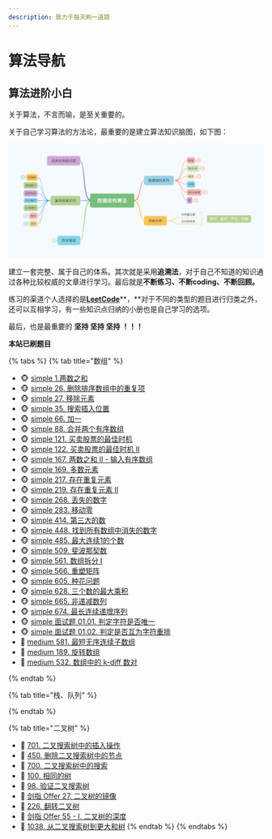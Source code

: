 ```yaml
---
description: 致力于每天刷一道题
---
```


# 算法导航

## 算法进阶小白

关于算法，不言而喻，是至关重要的。

关于自己学习算法的方法论，最重要的是建立算法知识脑图，如下图：

![algo mind](.gitbook/assets/algo.png)

建立一套完整、属于自己的体系。其次就是采用**追溯法**，对于自己不知道的知识通过各种比较权威的文章进行学习。最后就是**不断练习、不断coding、不断回顾。**

练习的渠道个人选择的是[**LeetCode**](https://leetcode-cn.com/)**，**对于不同的类型的题目进行归类之外，还可以互相学习，有一些知识点归纳的小册也是自己学习的选项。

最后，也是最重要的 **坚持 坚持 坚持 ！！！**

**本站已刷题目**

{% tabs %}
{% tab title="数组" %}
* 🐵 [simple 1.两数之和](https://leetcode-cn.com/problems/two-sum/)             
* 🐵 [simple 26. 删除排序数组中的重复项 ](https://leetcode-cn.com/problems/remove-duplicates-from-sorted-array/)
* 🐵 [simple 27. 移除元素](https://leetcode-cn.com/problems/remove-element/)
* 🐵 [simple 35. 搜索插入位置](https://leetcode-cn.com/problems/search-insert-position/)
* 🐵 [simple 66. 加一](https://leetcode-cn.com/problems/plus-one/)
* 🐵 [simple 88. 合并两个有序数组](https://leetcode-cn.com/problems/merge-sorted-array/)
* 🐵 [simple 121. 买卖股票的最佳时机](https://leetcode-cn.com/problems/best-time-to-buy-and-sell-stock/)
* 🐵 [simple 122. 买卖股票的最佳时机 II](https://leetcode-cn.com/problems/best-time-to-buy-and-sell-stock-ii/)
* 🐵 [simple 167. 两数之和 II - 输入有序数组](https://leetcode-cn.com/problems/two-sum-ii-input-array-is-sorted/)
* 🐵 [simple 169. 多数元素](https://leetcode-cn.com/problems/majority-element/)
* 🐵 [simple 217. 存在重复元素](https://leetcode-cn.com/problems/contains-duplicate/)
* 🐵 [simple 219. 存在重复元素 II](https://leetcode-cn.com/problems/contains-duplicate-ii/)
* 🐵 [simple 268. 丢失的数字](https://leetcode-cn.com/problems/missing-number/)
* 🐵 [simple 283. 移动零](https://leetcode-cn.com/problems/move-zeroes/)
* 🐵 [simple 414. 第三大的数](https://leetcode-cn.com/problems/third-maximum-number/)
* 🐵 [simple 448. 找到所有数组中消失的数字](https://leetcode-cn.com/problems/find-all-numbers-disappeared-in-an-array/)
* 🐵 [simple 485. 最大连续1的个数](https://leetcode-cn.com/problems/max-consecutive-ones/)
* 🐵 [simple 509. 斐波那契数](https://leetcode-cn.com/problems/fibonacci-number/)
* 🐵 [simple 561. 数组拆分 I](https://leetcode-cn.com/problems/array-partition-i/)
* 🐵 [simple 566. 重塑矩阵](https://leetcode-cn.com/problems/reshape-the-matrix/)
* 🐵 [simple 605. 种花问题](https://leetcode-cn.com/problems/can-place-flowers/)
* 🐵 [simple 628. 三个数的最大乘积](https://leetcode-cn.com/problems/maximum-product-of-three-numbers/)
* 🐵 [simple 665. 非递减数列](https://leetcode-cn.com/problems/non-decreasing-array/)
* 🐵 [simple 674. 最长连续递增序列](https://leetcode-cn.com/problems/longest-continuous-increasing-subsequence/)
* 🐵 [simple 面试题 01.01. 判定字符是否唯一](https://leetcode-cn.com/problems/is-unique-lcci/)
* 🐵 [simple 面试题 01.02. 判定是否互为字符重排](https://leetcode-cn.com/problems/check-permutation-lcci/)
* 🙈 [medium 581. 最短无序连续子数组](https://leetcode-cn.com/problems/shortest-unsorted-continuous-subarray/)
* 🙈 [medium 189. 旋转数组](https://leetcode-cn.com/problems/rotate-array/)
* 🙈 [medium 532. 数组中的 k-diff 数对](https://leetcode-cn.com/problems/k-diff-pairs-in-an-array/)

  
{% endtab %}

{% tab title="栈、队列" %}

{% endtab %}

{% tab title="二叉树" %}
* 🌴 [701. 二叉搜索树中的插入操作](https://leetcode-cn.com/problems/insert-into-a-binary-search-tree/)
* 🌴 [450. 删除二叉搜索树中的节点](https://leetcode-cn.com/problems/delete-node-in-a-bst/)
* 🌴 [700. 二叉搜索树中的搜索](https://leetcode-cn.com/problems/search-in-a-binary-search-tree/)
* 🌴 [100. 相同的树](https://leetcode-cn.com/problems/same-tree/)
* 🌴 [98. 验证二叉搜索树](https://leetcode-cn.com/problems/validate-binary-search-tree/)
* 🌴 [剑指 Offer 27. 二叉树的镜像](https://leetcode-cn.com/problems/er-cha-shu-de-jing-xiang-lcof/)
* 🌴 [226. 翻转二叉树](https://leetcode-cn.com/problems/invert-binary-tree/)
* 🌴 [剑指 Offer 55 - I. 二叉树的深度](https://leetcode-cn.com/problems/er-cha-shu-de-shen-du-lcof/)
* 🌴 [1038. 从二叉搜索树到更大和树](https://leetcode-cn.com/problems/binary-search-tree-to-greater-sum-tree/)
{% endtab %}
{% endtabs %}



